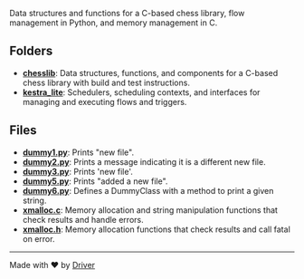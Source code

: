 <!--------------------------------------------------------------------------------->
<!-- IMPORTANT: This file is auto-generated by Driver (https://driver.ai). -------->
<!-- Manual edits may be overwritten on future commits. --------------------------->
<!--------------------------------------------------------------------------------->

Data structures and functions for a C-based chess library, flow management in Python, and memory management in C.

## Folders
- **[chesslib](chesslib/README.md)**: Data structures, functions, and components for a C-based chess library with build and test instructions.
- **[kestra_lite](kestra_lite/README.md)**: Schedulers, scheduling contexts, and interfaces for managing and executing flows and triggers.

## Files
- **[dummy1.py](dummy1.py.md)**: Prints "new file".
- **[dummy2.py](dummy2.py.md)**: Prints a message indicating it is a different new file.
- **[dummy3.py](dummy3.py.md)**: Prints 'new file'.
- **[dummy5.py](dummy5.py.md)**: Prints "added a new file".
- **[dummy6.py](dummy6.py.md)**: Defines a DummyClass with a method to print a given string.
- **[xmalloc.c](xmalloc.c.md)**: Memory allocation and string manipulation functions that check results and handle errors.
- **[xmalloc.h](xmalloc.h.md)**: Memory allocation functions that check results and call fatal on error.

---
Made with ❤️ by [Driver](https://www.driver.ai/)